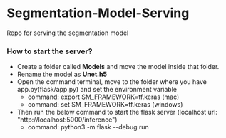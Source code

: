 # Segmentation-Model-Serving
Repo for serving the segmentation model

### How to start the server?
- Create a folder called **Models** and move the model inside that folder.
- Rename the model as **Unet.h5** 
- Open the command terminal, move to the folder where you have app.py(flask/app.py) and set the environment variable
    - command: export SM_FRAMEWORK=tf.keras (mac)
    - command: set SM_FRAMEWORK=tf.keras (windows)
- Then run the below command to start the flask server (localhost url: "http://localhost:5000/inference")
    - command: python3 -m flask --debug run
